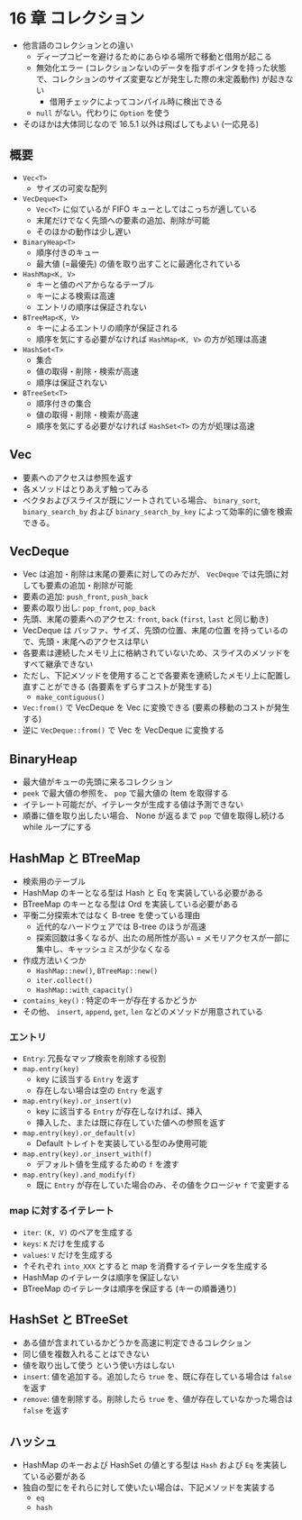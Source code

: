 16 章 コレクション
===

- 他言語のコレクションとの違い
  - ディープコピーを避けるためにあらゆる場所で移動と借用が起こる
  - 無効化エラー (コレクションないのデータを指すポインタを持った状態で、コレクションのサイズ変更などが発生した際の未定義動作) が起きない
    - 借用チェックによってコンパイル時に検出できる
  - `null` がない。代わりに `Option` を使う
- そのほかは大体同じなので 16.5.1 以外は飛ばしてもよい (一応見る)

## 概要

- `Vec<T>`
  - サイズの可変な配列
- `VecDeque<T>`
  - `Vec<T>` に似ているが FIFO キューとしてはこっちが適している
  - 末尾だけでなく先頭への要素の追加、削除が可能
  - そのほかの動作は少し遅い
- `BinaryHeap<T>`
  - 順序付きのキュー
  - 最大値 (=最優先) の値を取り出すことに最適化されている
- `HashMap<K, V>`
  - キーと値のペアからなるテーブル
  - キーによる検索は高速
  - エントリの順序は保証されない
- `BTreeMap<K, V>`
  - キーによるエントリの順序が保証される
  - 順序を気にする必要がなければ `HashMap<K, V>` の方が処理は高速
- `HashSet<T>`
  - 集合
  - 値の取得・削除・検索が高速
  - 順序は保証されない
- `BTreeSet<T>`
  - 順序付きの集合
  - 値の取得・削除・検索が高速
  - 順序を気にする必要がなければ `HashSet<T>` の方が処理は高速

## Vec

- 要素へのアクセスは参照を返す
- 各メソッドはとりあえず触ってみる
- ベクタおよびスライスが既にソートされている場合、 `binary_sort`, `binary_search_by` および `binary_search_by_key` によって効率的に値を検索できる。

## VecDeque

- Vec は追加・削除は末尾の要素に対してのみだが、 `VecDeque` では先頭に対しても要素の追加・削除が可能
- 要素の追加: `push_front`, `push_back`
- 要素の取り出し: `pop_front`, `pop_back`
- 先頭、末尾の要素へのアクセス: `front`, `back` (`first`, `last` と同じ動き)
- VecDeque は バッファ、サイズ、先頭の位置、末尾の位置 を持っているので、先頭・末尾へのアクセスは早い
- 各要素は連続したメモリ上に格納されていないため、スライスのメソッドをすべて継承できない
- ただし、下記メソッドを使用することで各要素を連続したメモリ上に配置し直すことができる (各要素をずらすコストが発生する)
  - `make_contiguous()`
- `Vec:from()` で VecDeque を Vec に変換できる (要素の移動のコストが発生する)
- 逆に `VecDeque::from()` で Vec を VecDeque に変換する

## BinaryHeap

- 最大値がキューの先頭に来るコレクション
- `peek` で最大値の参照を、 `pop` で最大値の Item を取得する
- イテレート可能だが、イテレータが生成する値は予測できない
- 順番に値を取り出したい場合、 None が返るまで `pop` で値を取得し続ける while ループにする

## HashMap と BTreeMap

- 検索用のテーブル
- HashMap のキーとなる型は Hash と Eq を実装している必要がある
- BTreeMap のキーとなる型は Ord を実装している必要がある
- 平衡二分探索木ではなく B-tree を使っている理由
  - 近代的なハードウェアでは B-tree のほうが高速
  - 探索回数は多くなるが、出たの局所性が高い = メモリアクセスが一部に集中し、キャッシュミスが少なくなる
- 作成方法いくつか
  - `HashMap::new()`, `BTreeMap::new()`
  - `iter.collect()`
  - `HashMap::with_capacity()`
- `contains_key()` : 特定のキーが存在するかどうか
- その他、 `insert`, `append`, `get`, `len` などのメソッドが用意されている

### エントリ

- `Entry`: 冗長なマップ検索を削除する役割
- `map.entry(key)`
  - key に該当する `Entry` を返す
  - 存在しない場合は空の `Entry` を返す
- `map.entry(key).or_insert(v)`
  - key に該当する `Entry` が存在しなければ、挿入
  - 挿入した、または既に存在していた値への参照を返す
- `map.entry(key).or_default(v)`
  - Default トレイトを実装している型のみ使用可能
- `map.entry(key).or_insert_with(f)`
  - デフォルト値を生成するための `f` を渡す
- `map.entry(key).and_modify(f)`
  - 既に `Entry` が存在していた場合のみ、その値をクロージャ `f` で変更する

### map に対するイテレート

- `iter`: `(K, V)` のペアを生成する
- `keys`: `K` だけを生成する
- `values`: `V` だけを生成する
- ↑それぞれ `into_XXX` とすると map を消費するイテレータを生成する
- HashMap のイテレータは順序を保証しない
- BTreeMap のイテレータは順序を保証する (キーの順番通り)

## HashSet と BTreeSet

- ある値が含まれているかどうかを高速に判定できるコレクション
- 同じ値を複数入れることはできない
- 値を取り出して使う という使い方はしない
- `insert`: 値を追加する。追加したら `true` を、既に存在している場合は `false` を返す
- `remove`: 値を削除する。削除したら `true` を、値が存在していなかった場合は `false` を返す

## ハッシュ

- HashMap のキーおよび HashSet の値とする型は `Hash` および `Eq` を実装している必要がある
- 独自の型にをそれらに対して使いたい場合は、下記メソッドを実装する
  - `eq`
  - `hash`
